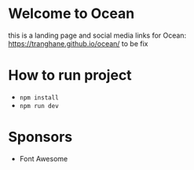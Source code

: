 # Welcome to Ocean
this is a landing page and social media links for Ocean: https://tranghane.github.io/ocean/ to be fix
# How to run project
- `npm install`
- `npm run dev`
# Sponsors
- Font Awesome 
